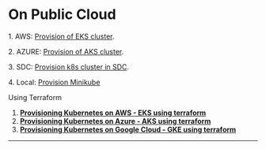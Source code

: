 # On Public Cloud

1\. AWS: [Provision of EKS cluster](https://digit-discuss.atlassian.net/wiki/spaces/DOPS/pages/695861499/Provision+EKS+Cluster+AWS).

 2\. AZURE: [Provision of AKS cluster](https://digit-discuss.atlassian.net/wiki/spaces/DOPS/pages/700874796/Provision+AKS+Cluster+Azure).

 3\. SDC: [Provision k8s cluster in SDC](https://digit-discuss.atlassian.net/wiki/spaces/DOPS/pages/695828803/Provision%2Bk8s%2BCluster%2BSDC).

 4\. Local: [Provision Minikube](https://minikube.sigs.k8s.io/docs/start/)

Using Terraform

1. ****[**Provisioning Kubernetes on AWS - EKS using terraform**](https://learn.hashicorp.com/tutorials/terraform/eks)****
2. ****[**Provisioning Kubernetes on Azure - AKS using terraform**](https://learn.hashicorp.com/tutorials/terraform/aks?in=terraform/kubernetes)****
3. ****[**Provisioning Kubernetes on Google Cloud - GKE using terraform**](https://learn.hashicorp.com/tutorials/terraform/gke?in=terraform/kubernetes)****

****
